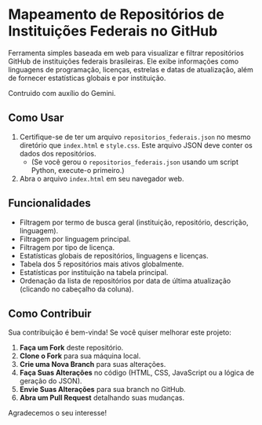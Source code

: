 # Mapeamento de Repositórios de Instituições Federais no GitHub

Ferramenta simples baseada em web para visualizar e filtrar repositórios GitHub de instituições federais brasileiras. Ele exibe informações como linguagens de programação, licenças, estrelas e datas de atualização, além de fornecer estatísticas globais e por instituição.

Contruido com auxílio do Gemini.

## Como Usar

1.  Certifique-se de ter um arquivo `repositorios_federais.json` no mesmo diretório que `index.html` e `style.css`. Este arquivo JSON deve conter os dados dos repositórios.
    * (Se você gerou o `repositorios_federais.json` usando um script Python, execute-o primeiro.)
2.  Abra o arquivo `index.html` em seu navegador web.

## Funcionalidades

* Filtragem por termo de busca geral (instituição, repositório, descrição, linguagem).
* Filtragem por linguagem principal.
* Filtragem por tipo de licença.
* Estatísticas globais de repositórios, linguagens e licenças.
* Tabela dos 5 repositórios mais ativos globalmente.
* Estatísticas por instituição na tabela principal.
* Ordenação da lista de repositórios por data de última atualização (clicando no cabeçalho da coluna).

## Como Contribuir

Sua contribuição é bem-vinda! Se você quiser melhorar este projeto:

1.  **Faça um Fork** deste repositório.
2.  **Clone o Fork** para sua máquina local.
3.  **Crie uma Nova Branch** para suas alterações.
4.  **Faça Suas Alterações** no código (HTML, CSS, JavaScript ou a lógica de geração do JSON).
5.  **Envie Suas Alterações** para sua branch no GitHub.
6.  **Abra um Pull Request** detalhando suas mudanças.

Agradecemos o seu interesse!